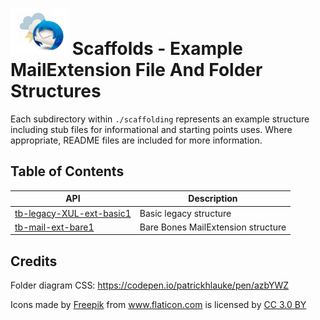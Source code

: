 # ![Thunderstorm icon] Scaffolds - Example MailExtension File And Folder Structures

Each subdirectory within `./scaffolding` represents an example structure
including stub files for informational and starting points uses. Where
appropriate, README files are included for more information.

## Table of Contents
| API                                  | Description |
| ------------------------------------ | ----------- |
| [tb-legacy-XUL-ext-basic1][ex1]      | Basic legacy structure  |
| [tb-mail-ext-bare1][ex2]             | Bare Bones MailExtension structure  |


## Credits	

Folder diagram CSS: https://codepen.io/patrickhlauke/pen/azbYWZ
<div>Icons made by <a href="https://www.freepik.com/" title="Freepik">Freepik</a> from <a href="https://www.flaticon.com/" 			    title="Flaticon">www.flaticon.com</a> is licensed by <a href="http://creativecommons.org/licenses/by/3.0/" 			    title="Creative Commons BY 3.0" target="_blank">CC 3.0 BY</a></div>

[ex1]:/examples/scaffolds/tb-legacy-xul-ext-basic1
[ex2]:/examples/scaffolds/tb-mail-ext-bare
[Thunderstorm icon]:/rep-resources/images/thunderstorm.png